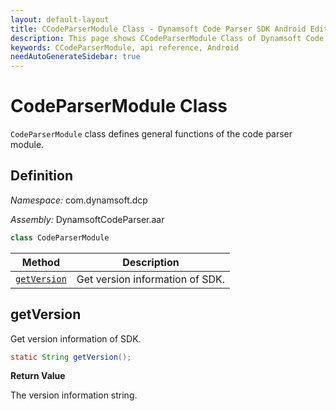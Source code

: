 ```yaml
---
layout: default-layout
title: CCodeParserModule Class - Dynamsoft Code Parser SDK Android Edition API Reference
description: This page shows CCodeParserModule Class of Dynamsoft Code Parser SDK Android Edition.
keywords: CCodeParserModule, api reference, Android
needAutoGenerateSidebar: true
---
```


# CodeParserModule Class

`CodeParserModule` class defines general functions of the code parser module.

## Definition

*Namespace:* com.dynamsoft.dcp

*Assembly:* DynamsoftCodeParser.aar

```java
class CodeParserModule
```

| Method               | Description |
|----------------------|-------------|
| [`getVersion`](#getversion) | Get version information of SDK.|

## getVersion

Get version information of SDK.

```java
static String getVersion();
```

**Return Value**

The version information string.
